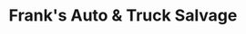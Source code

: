 ---
title: "Frank's Auto & Truck Salvage"
url: /apache-junction/franks-auto-and-truck-salvage/
shop: car repair
---